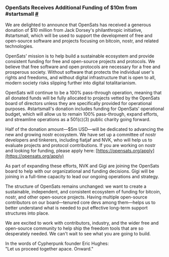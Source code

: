 ### OpenSats Receives Additional Funding of $10m from #startsmall [#](https://mempool.space/block/788255)

We are delighted to announce that OpenSats has received a generous donation of
$10 million from Jack Dorsey's philanthropic initiative, #startsmall, which will
be used to support the development of free and open-source software and projects
focusing on bitcoin, nostr, and related technologies.

OpenSats' mission is to help build a sustainable ecosystem and provide
consistent funding for free and open-source projects and protocols. We believe
that free software and open protocols are necessary for a free and prosperous
society. Without software that protects the individual user's rights and
freedoms, and without digital infrastructure that is open to all, modern society
risks slipping further into digital totalitarianism.

OpenSats will continue to be a 100% pass-through operation, meaning that all
donated funds will be fully allocated to projects vetted by the OpenSats board
of directors unless they are specifically provided for operational purposes.
#startsmall's donation includes funding for OpenSats' operational budget, which
will allow us to remain 100% pass-through, expand efforts, and streamline
operations as a 501(c)(3) public charity going forward.

Half of the donation amount—$5m USD—will be dedicated to advancing the new and
growing nostr ecosystem. We have set up a committee of nostr developers and
tinkerers, including fiatjaf and NVK, who will help us to evaluate projects and
protocol contributions. If you are working on nostr and looking for funding,
please apply here: [https://opensats.org/apply](https://opensats.org/apply)

As part of expanding these efforts, NVK and Gigi are joining the OpenSats board
to help with our organizational and funding decisions. Gigi will be joining in a
full-time capacity to lead our ongoing operations and strategy.

The structure of OpenSats remains unchanged: we want to create a sustainable,
independent, and consistent ecosystem of funding for bitcoin, nostr, and other
open-source projects. Having multiple open-source contributors on our
board—tenured core devs among them—helps us to better understand what is needed
to put effective long-term support structures into place.

We are excited to work with contributors, industry, and the wider free and
open-source community to help ship the freedom tools that are so desperately
needed. We can't wait to see what you are going to build.

In the words of Cypherpunk founder Eric Hughes:  
"Let us proceed together apace. Onward."
